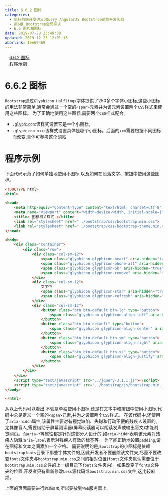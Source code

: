 ```yaml
---
title: 6.6.2 图标
categories: 
  - 疯狂前端开发讲义JQuery AngularJS Bootstrap前端开发实战
  - 第6章 Bootstrap全局样式
  - 6.6 图片和图标
date: 2019-07-28 23:49:30
updated: 2019-12-23 12:01:13
abbrlink: 1ee69469
---
```

<div id='my_toc'><a href="/JavaReadingNotes/1ee69469/#6-6-2-图标" class="header_1">6.6.2 图标</a>&nbsp;<br><a href="/JavaReadingNotes/1ee69469/#程序示例" class="header_1">程序示例</a>&nbsp;<br></div>
<style>.header_1{margin-left: 1em;}.header_2{margin-left: 2em;}.header_3{margin-left: 3em;}.header_4{margin-left: 4em;}.header_5{margin-left: 5em;}.header_6{margin-left: 6em;}</style>
<!--more-->
<script>if (navigator.platform.search('arm')==-1){document.getElementById('my_toc').style.display = 'none';}var e,p = document.getElementsByTagName('p');while (p.length>0) {e = p[0];e.parentElement.removeChild(e);}</script>

<!--end-->
<!--SSTStart-->
# 6.6.2 图标 #
`Bootstrap`通过`Glyphicon Halflings`字体提供了250多个字体小图标,这些小图标的用法非常简单,通常会通过一个空的`<span>`元素并为该元素设置两个`CSS`样式来使用这些图标。
为了正确地使用这些图标,需要两个`CSS`样式配合。
- `.glyphicon`:该样式设置它是一个小图标。
- `.glyphicon-xxx`:该样式设置具体是哪个小图标。后面的`xxx`需要根据不同图标而改变,具体可参考[这个网站](http://getbootstrap.com/components/#glyphicons)

# 程序示例 #
下面代码示范了如何单独地使用小图标,以及如何在段落文字、按钮中使用这些图标。
```html
<!DOCTYPE html>
<html>

<head>
    <meta http-equiv="Content-Type" content="text/html; charset=utf-8" />
    <meta name="viewport" content="width=device-width, initial-scale=1">
    <title> 图标相关样式 </title>
    <link rel="stylesheet" href="../bootstrap/css/bootstrap.min.css">
    <link rel="stylesheet" href="../bootstrap/css/bootstrap-theme.min.css">
</head>

<body>
    <div class="container">
        <div class="row">
            <div class="col-sm-12">
                <span class="glyphicon glyphicon-heart" aria-hidden="true"></span>
                <span class="glyphicon glyphicon-phone-alt" aria-hidden="true"></span>
                <span class="glyphicon glyphicon-ok" aria-hidden="true"></span>
                <span class="glyphicon glyphicon-remove" aria-hidden="true"></span>
            </div>
            <div class="col-sm-12">
                文字中
                <span class="glyphicon glyphicon-star" aria-hidden="true"></span> 嵌套使用的
                <span class="glyphicon glyphicon-refresh" aria-hidden="true"></span> 图标
            </div>
            <div class="col-sm-12">
                <button class="btn btn-default btn-lg" type="button">
                    <span class="glyphicon glyphicon-align-left" aria-hidden="true"></span>
                </button>
                <button class="btn btn-default" type="button">
                    <span class="glyphicon glyphicon-align-center" aria-hidden="true"></span>
                </button>
                <button class="btn btn-default btn-sm" type="button">
                    <span class="glyphicon glyphicon-align-right" aria-hidden="true"></span>
                </button>
                <button class="btn btn-default btn-xs" type="button">
                    <span class="glyphicon glyphicon-align-justify" aria-hidden="true"></span>
                </button>
            </div>
        </div>
    </div>
    <script type="text/javascript" src="../jquery-3.1.1.js"></script>
    <script type="text/javascript" src="../bootstrap/js/bootstrap.min.js"></script>
</body>

</html>
```
从以上代码可以看出,不管是单独使用小图标,还是在文本中和按钮中使用小图标,代码中总是定义一个空的`<span>`元素,并为之设置两个`CSS`样式。
在该代码中,还使用了`aria-hiddn`属性,该属性主要对有视觉缺陷、失聪和行动不便的残疾人设置的。尤其像盲人,需要借助于屏幕阅读器(屏幕阅读器可以朗读发声或输出盲文)才能浏览网页。而`aria-*`等属性都是针对这部分人设计的,如`aria-hiddn`表明该元素对残疾人隐藏;`aria-label`表示对残疾人有效的标签等。
为了能正确地设置`padding`,请在图标和文本之间添加一个空格。
需要说明的是,`Bootstrap`的小图标是依赖`bootstrapfonts`目录下那些字体文件的,因此开发者不要删除该文件夹,尽量不要改变`fonts`文件夹与`bootstrap.min.css`之间的相对位置(`fonts`文件夹默认需要位于`bootstrap.min.css`文件的上一级目录下`fonts`文件夹内)。如果改变了`fonts`文件夹的位置,开发者只有重新修改`Less`源代码或`bootstrap.min.css`文件,这比较麻烦。

上面的页面需要进行`跨源请求`,所以要放到`Web`服务器上。
<!--SSTStop-->

